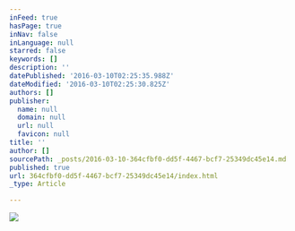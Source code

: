 ```yaml
---
inFeed: true
hasPage: true
inNav: false
inLanguage: null
starred: false
keywords: []
description: ''
datePublished: '2016-03-10T02:25:35.988Z'
dateModified: '2016-03-10T02:25:30.825Z'
authors: []
publisher:
  name: null
  domain: null
  url: null
  favicon: null
title: ''
author: []
sourcePath: _posts/2016-03-10-364cfbf0-dd5f-4467-bcf7-25349dc45e14.md
published: true
url: 364cfbf0-dd5f-4467-bcf7-25349dc45e14/index.html
_type: Article

---
```

![](https://the-grid-user-content.s3-us-west-2.amazonaws.com/8a9faf39-6a98-4203-b236-67bac384ab6e.jpg)